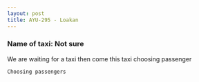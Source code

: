 ```yaml
---
layout: post
title: AYU-295 - Loakan 
---
```


### Name of taxi: Not sure

We are waiting for a taxi then come this taxi choosing passenger 

```Choosing passengers```
